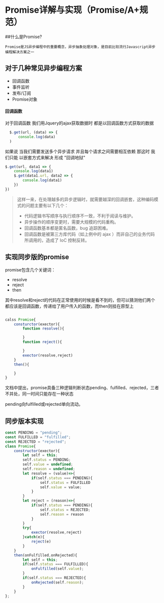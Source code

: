 # Promise详解与实现（Promise/A+规范）
##什么是Promise?

    Promise是JS异步编程中的重要概念，异步抽象处理对象，是目前比较流行Javascript异步编程解决方案之一

## 对于几种常见异步编程方案
 - 回调函数
 - 事件监听
 - 发布/订阅
 - Promise对象

#### 回调函数
对于回调函数 我们用Jquery的ajax获取数据时 都是以回调函数方式获取的数据

```JavaScript
  $.get(url, (data) => {
      console.log(data)
  )

```

如果说 当我们需要发送多个异步请求 并且每个请求之间需要相互依赖 那这时 我们只能 以嵌套方式来解决 形成 "回调地狱"

```JavaScript
$.get(url, data1 => {
    console.log(data1)
    $.get(data1.url, data2 => {
        console.log(data1)
    })
})
```

> 这样一来，在处理越多的异步逻辑时，就需要越深的回调嵌套，这种编码模式的问题主要有以下几个：
> * 代码逻辑书写顺序与执行顺序不一致，不利于阅读与维护。
> * 异步操作的顺序变更时，需要大规模的代码重构。
> * 回调函数基本都是匿名函数，bug 追踪困难。
> * 回调函数是被第三方库代码（如上例中的 ajax ）而非自己的业务代码所调用的，造成了 IoC 控制反转。


## 实现同步版的promise
promise包含几个关键词：
* resolve
* reject
* then

其中resolve和reject的代码在正常使用的时候是看不到的，但可以猜测他们两个都应该是回调函数，传递给了用户传入的函数，而then则挂在原型上

```JavaScript

calss Promise{
    consturctor(exector){
        function resolve(){

        }
        function reject(){

        }
        exector(resolve,reject)
    }
    then(){

    }
}

```
文档中提出，promise具备三种逻辑判断状态pending、fulfilled、rejected，三者不并处，同一时间只能存在一种状态

pending向fulfilled或rejected单向流动。

## 同步版本实现

```JavaScript
const PENDING = "pending";
const FULFILLED = "fulfilled";
const REJECTED = "rejected";
class Promise{
    constructor(exector){
        let self = this;
        self.status = PENDING;
        self.value = undefined;
        self.reason = undefined;
        let resolve = (value)=>{
            if(self.status === PENDING){
                self.status = FULFILLED
                self.value = value;
            }
        }
        let reject = (reason)=>{
            if(self.status === PENDING){
                self.status = REJECTED;
                self.reason = reason
            }
        }
        try{
            exector(resolve,reject)
        }catch(e){
            reject(e)
        }
    }
    then(onFulfilled,onRejected){
        let self = this;
        if(self.status === FULFILLED){
            onFulfilled(self.value);
        }
        if(self.status === REJECTED){
            onRejected(self.reason);
        }
    }
};
```
